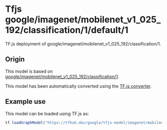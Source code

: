 # Tfjs google/imagenet/mobilenet_v1_025_192/classification/1/default/1
TF.js deployment of google/imagenet/mobilenet_v1_025_192/classification/1.

<!-- parent-model: google/imagenet/mobilenet_v1_025_192/classification/1 -->

## Origin

This model is based on [google/imagenet/mobilenet_v1_025_192/classification/1](https://tfhub.dev/google/imagenet/mobilenet_v1_025_192/classification/1).

This model has been automatically converted using the [TF.js converter](https://github.com/tensorflow/tfjs/tree/master/tfjs-converter).

## Example use
This model can be loaded using TF.js as:

```javascript
tf.loadGraphModel("https://tfhub.dev/google/tfjs-model/imagenet/mobilenet_v1_025_192/classification/1/default/1", { fromTFHub: true })
```
